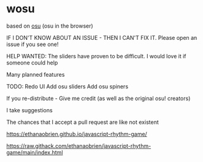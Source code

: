 # wosu


based on [osu](https://osu.ppy.sh/) (osu in the browser)

IF I DON'T KNOW ABOUT AN ISSUE - THEN I CAN'T FIX IT. Please open an issue if you see one!

HELP WANTED: The sliders have proven to be difficult. I would love it if someone could help

Many planned features

TODO:
Redo UI
Add osu sliders
Add osu spiners


If you re-distribute - Give me credit (as well as the original osu! creators)

I take suggestions

The chances that I accept a pull request are like not existent

https://ethanaobrien.github.io/javascript-rhythm-game/

https://raw.githack.com/ethanaobrien/javascript-rhythm-game/main/index.html

